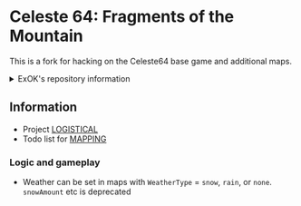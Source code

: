 # Celeste 64: Fragments of the Mountain

This is a fork for hacking on the Celeste64 base game and additional maps.

<details>
  <summary>ExOK's repository information</summary>

This is the source code and general information for _Celeste 64: Fragments of the Mountain_, a game made by the original Celeste developers in under 2 weeks for Celeste's 6th Anniversary. We haven't done a lot of 3D development so much of this is not very optimized, it's coded in libraries mostly intended for 2D games, and we put it all together very, very quickly. Consider this similar to a weekend jam game, so experiment and learn at your own risk!

You can find prebuilt version of the game on [itch.io](https://maddymakesgamesinc.itch.io/celeste64).

### Installation

- You need [.NET 8.0](https://dotnet.microsoft.com/en-us/download/dotnet/8.0)
- Clone this repo, make sure NuGet packages are found with `dotnet restore`
- Run `Celeste64.csproj` with `dotnet run` or `dotnet build`

### Libraries Used

- [Foster](https://github.com/FosterFramework/Foster) + [SDL2](https://github.com/libsdl-org/sdl): Input/Windowing/Rendering
- [SledgeFormats](https://github.com/LogicAndTrick/sledge-formats): Parsing TrenchBroom level formats
- [SharpGLTF](https://github.com/vpenades/SharpGLTF): Parsing and Animating glTF2 models
- [FMOD](https://www.fmod.com): For Music and Sound Effects

### Tools Used

- [TrenchBroom](https://trenchbroom.github.io/): For Level Editing
- [Blender](https://www.blender.org/): For creating 3D Models
- [Aseprite](https://www.aseprite.org/): For drawing Textures

### Resources Used

- [khronos glTF Tutorials](https://github.khronos.org/glTF-Tutorials/gltfTutorial/gltfTutorial_020_Skins.html#the-joint-matrices): To figure out how Mesh Skins/Bones work
- [LearnOpenGL](https://learnopengl.com/Advanced-OpenGL/Depth-testing): For general rendering concepts / normalizing Depth
- [Kenny's Input Prompts](https://kenney.nl/assets/input-prompts): For UI Button Prompts
- [Renogare](https://www.dafont.com/renogare.font): Main font

### Created By ...

- [Maddy Thorson](http://maddymakesgames.com/)
- [Noel Berry](https://noelberry.ca)
- [Amora B.](https://amorabettany.com)
- [Pedro "Saint11" Medeiros](http://saint11.org/)
- [Power Up Audio](https://powerupaudio.com/)
- [Lena Raine](https://lena.fyi/)
- [Heidy Motta](https://www.heidy.page/).

### License

- The Celeste IP and everything in the `Content` folder are owned by [Maddy Makes Games, Inc](https://www.maddymakesgames.com/).
- The `Source` folder, with exceptions where noted, is [licensed under MIT](Source/License.txt).
- The `Source/Audio/FMOD` folder contains bindings and binaries from FMOD.
- We're fine with non-commercial Mods / Levels / Fan Games using assets from the `Content` folder as long as it's clear it is not made by the Celeste team or endorsed by us.

</details>

## Information

- Project [LOGISTICAL](LOGISTICAL.md)
- Todo list for [MAPPING](MAPPING.md)

### Logic and gameplay

- Weather can be set in maps with `WeatherType` = `snow`, `rain`, or `none`. `snowAmount` etc is deprecated
